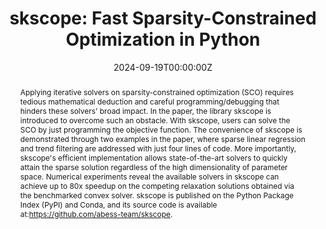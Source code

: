 ---
title: "skscope: Fast Sparsity-Constrained Optimization in Python"
authors:
- zezhi-wang
- Junxian Zhu
- xueqin-wang
- jin-zhu
- huiyang-peng
- peng-chen
- anran-wang
- xiaoke-zhang
date: "2024-09-19T00:00:00Z"
doi: ""

# Schedule page publish date (NOT publication's date).
publishDate: "2024-09-19T00:00:00Z"

publication_types: ["article-journal"]

# Publication name and optional abbreviated publication name.
publication: "Journal of Machine Learning Research"
publication_short: "JMLR"
abstract: Applying iterative solvers on sparsity-constrained optimization (SCO) requires tedious mathematical deduction and careful programming/debugging that hinders these solvers' broad impact. In the paper, the library skscope is introduced to overcome such an obstacle. With skscope, users can solve the SCO by just programming the objective function. The convenience of skscope is demonstrated through two examples in the paper, where sparse linear regression and trend filtering are addressed with just four lines of code. More importantly, skscope's efficient implementation allows state-of-the-art solvers to quickly attain the sparse solution regardless of the high dimensionality of parameter space. Numerical experiments reveal the available solvers in skscope can achieve up to 80x speedup on the competing relaxation solutions obtained via the benchmarked convex solver. skscope is published on the Python Package Index (PyPI) and Conda, and its source code is available at:https://github.com/abess-team/skscope.

featured: false

# links:
# - name: ""
#   url: ""
url_pdf: https://www.jmlr.org/papers/v25/23-1574.html
---